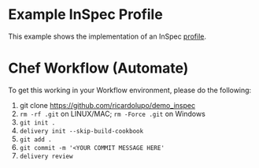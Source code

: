 # Example InSpec Profile

This example shows the implementation of an InSpec [profile](../../docs/profiles.rst).

# Chef Workflow (Automate)

To get this working in your Workflow environment, please do the following:

1. git clone https://github.com/ricardolupo/demo_inspec
2. `rm -rf .git` on LINUX/MAC; `rm -Force .git` on Windows
3. `git init .`
4. `delivery init --skip-build-cookbook`
5. `git add .`
6. `git commit -m '<YOUR COMMIT MESSAGE HERE'`
7. `delivery review`
